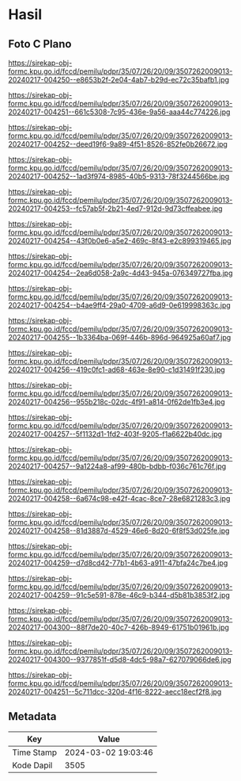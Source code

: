 # Hasil

## Foto C Plano

https://sirekap-obj-formc.kpu.go.id/fccd/pemilu/pdpr/35/07/26/20/09/3507262009013-20240217-004250--e8653b2f-2e04-4ab7-b29d-ec72c35bafb1.jpg

https://sirekap-obj-formc.kpu.go.id/fccd/pemilu/pdpr/35/07/26/20/09/3507262009013-20240217-004251--661c5308-7c95-436e-9a56-aaa44c774226.jpg

https://sirekap-obj-formc.kpu.go.id/fccd/pemilu/pdpr/35/07/26/20/09/3507262009013-20240217-004252--deed19f6-9a89-4f51-8526-852fe0b26672.jpg

https://sirekap-obj-formc.kpu.go.id/fccd/pemilu/pdpr/35/07/26/20/09/3507262009013-20240217-004252--1ad3f974-8985-40b5-9313-78f3244566be.jpg

https://sirekap-obj-formc.kpu.go.id/fccd/pemilu/pdpr/35/07/26/20/09/3507262009013-20240217-004253--fc57ab5f-2b21-4ed7-912d-9d73cffeabee.jpg

https://sirekap-obj-formc.kpu.go.id/fccd/pemilu/pdpr/35/07/26/20/09/3507262009013-20240217-004254--43f0b0e6-a5e2-469c-8f43-e2c899319465.jpg

https://sirekap-obj-formc.kpu.go.id/fccd/pemilu/pdpr/35/07/26/20/09/3507262009013-20240217-004254--2ea6d058-2a9c-4d43-945a-076349727fba.jpg

https://sirekap-obj-formc.kpu.go.id/fccd/pemilu/pdpr/35/07/26/20/09/3507262009013-20240217-004254--b4ae9ff4-29a0-4709-a6d9-0e619998363c.jpg

https://sirekap-obj-formc.kpu.go.id/fccd/pemilu/pdpr/35/07/26/20/09/3507262009013-20240217-004255--1b3364ba-069f-446b-896d-964925a60af7.jpg

https://sirekap-obj-formc.kpu.go.id/fccd/pemilu/pdpr/35/07/26/20/09/3507262009013-20240217-004256--419c0fc1-ad68-463e-8e90-c1d31491f230.jpg

https://sirekap-obj-formc.kpu.go.id/fccd/pemilu/pdpr/35/07/26/20/09/3507262009013-20240217-004256--955b218c-02dc-4f91-a814-0f62de1fb3e4.jpg

https://sirekap-obj-formc.kpu.go.id/fccd/pemilu/pdpr/35/07/26/20/09/3507262009013-20240217-004257--5f1132d1-1fd2-403f-9205-f1a6622b40dc.jpg

https://sirekap-obj-formc.kpu.go.id/fccd/pemilu/pdpr/35/07/26/20/09/3507262009013-20240217-004257--9a1224a8-af99-480b-bdbb-f036c761c76f.jpg

https://sirekap-obj-formc.kpu.go.id/fccd/pemilu/pdpr/35/07/26/20/09/3507262009013-20240217-004258--6a674c98-e42f-4cac-8ce7-28e6821283c3.jpg

https://sirekap-obj-formc.kpu.go.id/fccd/pemilu/pdpr/35/07/26/20/09/3507262009013-20240217-004258--81d3887d-4529-46e6-8d20-6f8f53d025fe.jpg

https://sirekap-obj-formc.kpu.go.id/fccd/pemilu/pdpr/35/07/26/20/09/3507262009013-20240217-004259--d7d8cd42-77b1-4b63-a911-47bfa24c7be4.jpg

https://sirekap-obj-formc.kpu.go.id/fccd/pemilu/pdpr/35/07/26/20/09/3507262009013-20240217-004259--91c5e591-878e-46c9-b344-d5b81b3853f2.jpg

https://sirekap-obj-formc.kpu.go.id/fccd/pemilu/pdpr/35/07/26/20/09/3507262009013-20240217-004300--88f7de20-40c7-426b-8949-61751b01961b.jpg

https://sirekap-obj-formc.kpu.go.id/fccd/pemilu/pdpr/35/07/26/20/09/3507262009013-20240217-004300--9377851f-d5d8-4dc5-98a7-627079066de6.jpg

https://sirekap-obj-formc.kpu.go.id/fccd/pemilu/pdpr/35/07/26/20/09/3507262009013-20240217-004251--5c711dcc-320d-4f16-8222-aecc18ecf2f8.jpg


## Metadata

| Key        | Value               |
| ---------- | ------------------- |
| Time Stamp | 2024-03-02 19:03:46 |
| Kode Dapil | 3505                |



